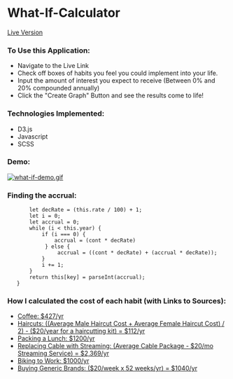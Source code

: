 # What-If-Calculator

[Live Version](https://johnhcody.github.io/What-If-Calculator/)

### To Use this Application:

 - Navigate to the Live Link
 - Check off boxes of habits you feel you could implement into your life.
 - Input the amount of interest you expect to receive (Between 0% and 20% compounded annually)
 - Click the "Create Graph" Button and see the results come to life!
 
### Technologies Implemented:

 - D3.js
 - Javascript
 - SCSS
 
 
 ### Demo:
 
[![what-if-demo.gif](https://i.postimg.cc/FRdDSd4v/what-if-demo.gif)](https://postimg.cc/62KrJQqb)
 
 
  
### Finding the accrual:
 
 
 ``` findAccrual(key, cont) {
        let decRate = (this.rate / 100) + 1;
        let i = 0;
        let accrual = 0;
        while (i < this.year) {
            if (i === 0) {
                accrual = (cont * decRate)
             } else {
                 accrual = ((cont * decRate) + (accrual * decRate));
            }
            i += 1;
        }
        return this[key] = parseInt(accrual);
    } 
 ```
    
### How I calculated the cost of each habit (with Links to Sources):  

- [Coffee: $427/yr](https://www.lazymanandmoney.com/brewing-coffee-home-vs-coffee-shop/?__cf_chl_jschl_tk__=534737c37e8ed1ded59d739a9533f104514214a7-1602876220-0-AQUVHkdfxC0GoteiBoqA73mhPuZ4BaAMn_sVK-vpBZ5E7u7jbyU-LSvAw50CHzQiAjoQ65nGeiBuUqDHgjxoF0B1mp15dNii9-TzPguCL-gQE4bnmoflLLBP-_kUwQBkRom_ax3jraCzQZX17ayI-VXwRCrAwYqDkyzh8pvfkH3UfpJe9fB6P82yLTiFBtuLxeDZEHRkNx84etrOyjIFnNoJkZJgw2_TSGYWXLPxlBE4tfuMscYKSuz8zLiezCvDtqipciGkbjGKT_rgPzQYUt3sh61DblmyWayzdnmGwws6kGcI0QuERaDc0DMjLMvoh9NWy5dbwgaZb-gn5Gna1Ww-DEnRa7CTsE4pnqBbAp4c4v8Mp3SfngbTkn-9fqurVg)
- [Haircuts: ((Average Male Haircut Cost + Average Female Haircut Cost) / 2) - ($20/year for a haircutting kit) = $112/yr](https://towardsdatascience.com/analyzing-who-spends-more-on-haircuts-men-or-women-a90003e98312)
- [Packing a Lunch: $1200/yr](https://www.makingsenseofcents.com/2017/11/does-bringing-lunch-to-work-actually-save-money.html#:~:text=But,%20bringing%20lunch%20to%20work,know%20what%20you%20are%20doing.&text=Just%20like%20the%20cost%20of,of%20bringing%20it%20from%20home.) 
- [Replacing Cable with Streaming: (Average Cable Package - $20/mo Streaming Service) = $2,369/yr](https://decisiondata.org/news/report-the-average-cable-bill-now-exceeds-all-other-household-utility-bills-combined/)
- [Biking to Work: $1000/yr](https://www.cnbc.com/2018/05/18/biking-to-work-could-save-you-over-1000-a-year.html)
- [Buying Generic Brands: ($20/week x 52 weeks/yr) = $1040/yr](https://www.daveramsey.com/blog/buying-generic-groceries-saves-money)



 

